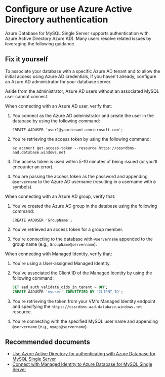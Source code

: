 <properties
    pageTitle="Configure or use Azure Active Directory authentication with Azure Database for MySQL Single Server"
    description="Configure or use Azure Active Directory authentication with Azure Database for MySQL Single Server"
    service="microsoft.dbformysql"
    resource="servers"
    ms.author="jtoland"
    selfhelptype="Generic"
    supporttopicids="32788508"
    resourcetags="servers,databases"
    productpesids="16221"
    cloudenvironments="public,fairfax,usnat,ussec"
    articleid="3c60939c-63d0-4b01-b138-ab28df263044"
    ownershipId="AzureData_AzureDatabaseforMySQL"
/>

# Configure or use Azure Active Directory authentication

Azure Database for MySQL Single Server supports authentication with Azure Active Directory Azure AD). Many users resolve related issues by leveraging the following guidance.

## Fix it yourself

To associate your database with a specific Azure AD tenant and to allow the initial access using Azure AD credentials, if you haven't already, configure an Azure AD administrator for your database server.

Aside from the administrator, Azure AD users without an associated MySQL user cannot connect.

When connecting with an Azure AD user, verify that:

1. You connect as the Azure AD administrator and create the user in the database by using the following command:

   `CREATE AADUSER 'user1@yourtenant.onmicrosoft.com';`

2. You're retrieving the access token by using the following command:

   `az account get-access-token --resource https://ossrdbms-aad.database.windows.net`

3. The access token is used within 5-10 minutes of being issued (or you'll encounter an error).
4. You are passing the access token as the password and appending `@servername` to the Azure AD username (resulting in a username with `@` symbols).

When connecting with an Azure AD group, verify that:

1. You've created the Azure AD group in the database using the following command:

   `CREATE AADUSER 'GroupName';`

2. You've retrieved an access token for a group member.
3. You're connecting to the database with `@servername` appended to the group name (e.g., `GroupName@servername`).

When connecting with Managed Identity, verify that:

1. You're using a User-assigned Managed Identity.
2. You've associated the Client ID of the Managed Identity by using the following command:

   ```sql
   SET aad_auth_validate_oids_in_tenant = OFF;
   CREATE AADUSER 'myuser' IDENTIFIED BY 'CLIENT_ID';
   ```

3. You're retrieving the token from your VM's Managed Identity endpoint and specifying the `https://ossrdbms-aad.database.windows.net` resource.
4. You're connecting with the specified MySQL user name and appending `@servername` (e.g., `myapp@servername`).

## **Recommended documents**

* [Use Azure Active Directory for authenticating with Azure Database for MySQL Single Server](https://docs.microsoft.com/azure/mysql/howto-configure-sign-in-azure-ad-authentication)
* [Connect with Managed Identity to Azure Database for MySQL Single Server](https://docs.microsoft.com/azure/mysql/howto-connect-with-managed-identity)
